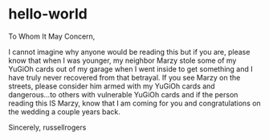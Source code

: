 # hello-world

To Whom It May Concern,

I cannot imagine why anyone would be reading this but if you are, please know that when I was younger, my neighbor Marzy stole some of my
YuGiOh cards out of my garage when I went inside to get something and I have truly never recovered from that betrayal. If you see Marzy on 
the streets, please consider him armed with my YuGiOh cards and dangerous...to others with vulnerable YuGiOh cards and if the person 
reading this IS Marzy, know that I am coming for you and congratulations on the wedding a couple years back.

Sincerely,
russellrogers
